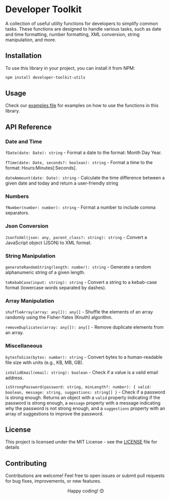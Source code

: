 # Developer Toolkit

A collection of useful utility functions for developers to simplify common tasks. These functions are designed to handle various tasks, such as date and time formatting, number formatting, XML conversion, string manipulation, and more.

## Installation

To use this library in your project, you can install it from NPM:

```bash
npm install developer-toolkit-utils
```

## Usage

Check our [examples file](./tests/index.js) for examples on how to use the functions in this library.

## API Reference

### Date and Time

`fDate(date: Date): string` - Format a date to the format: Month Day Year.

`fTime(date: Date, seconds?: boolean): string` - Format a time to the format: Hours:Minutes[:Seconds].

`dateAmmount(date: Date): string` - Calculate the time difference between a given date and today and return a user-friendly string

### Numbers

`fNumber(number: number): string` - Format a number to include comma separators.

### Json Conversion

`JsonToXml(json: any, parent_class?: string): string` - Convert a JavaScript object (JSON) to XML format.

### String Manipulation
`generateRandomString(length: number): string` - Generate a random alphanumeric string of a given length.

`toKebabCase(input: string): string` - Convert a string to a kebab-case format (lowercase words separated by dashes).


### Array Manipulation
`shuffleArray(array: any[]): any[]` - Shuffle the elements of an array randomly using the Fisher-Yates (Knuth) algorithm.

`removeDuplicates(array: any[]): any[]` - Remove duplicate elements from an array.

### Miscellaneous
`bytesToSize(bytes: number): string` - Convert bytes to a human-readable file size with units (e.g., KB, MB, GB).

`isValidEmail(email: string): boolean` - Check if a value is a valid email address.

`isStrongPassword(password: string, minLength?: number): { valid: boolean, message: string, suggestions: string[] }` - Check if a password is strong enough. Returns an object with a `valid` property indicating if the password is strong enough, a `message` property with a message indicating why the password is not strong enough, and a `suggestions` property with an array of suggestions to improve the password.


## License
This project is licensed under the MIT License - see the [LICENSE](LICENSE) file for details


## Contributing

Contributions are welcome! Feel free to open issues or submit pull requests for bug fixes, improvements, or new features.

<p align="center"> Happy coding! 😊 </p>